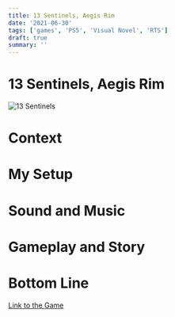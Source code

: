```yaml
---
title: 13 Sentinels, Aegis Rim
date: '2021-06-30'
tags: ['games', 'PS5', 'Visual Novel', 'RTS']
draft: true
summary: ''
---
```


# 13 Sentinels, Aegis Rim

![13 Sentinels](/static/images/games/13Sentinels.jpg)


# Context

# My Setup

# Sound and Music


# Gameplay and Story


# Bottom Line

[Link to the Game](https://store.playstation.com/en-us/product/UP0177-CUSA19610_00-BSTUBCUSA1961000)


